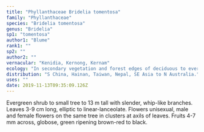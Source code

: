 ```yaml
---
title: "Phyllanthaceae Bridelia tomentosa"
family: "Phyllanthaceae"
species: "Bridelia tomentosa"
genus: "Bridelia"
sp1: "tomentosa"
author1: "Blume"
rank1: ""
sp2: ""
author2: ""
vernacular: "Kenidia, Kernong, Kernam"
ecology: "In secondary vegetation and forest edges of deciduous to evergreen forest."
distribution: "S China, Hainan, Taiwan, Nepal, SE Asia to N Australia."
uses: ""
date: 2019-11-13T09:35:09.126Z
---
```

Evergreen shrub to small tree to 13 m tall with slender, whip-like branches. Leaves 3-9 cm long, elliptic to linear-lanceolate. Flowers unisexual, male and female flowers on the same tree in clusters at axils of leaves. Fruits 4-7 mm across, globose, green ripening brown-red to black.